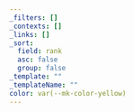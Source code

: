 ```yaml
---
_filters: []
_contexts: []
_links: []
_sort:
  field: rank
  asc: false
  group: false
_template: ""
_templateName: ""
color: var(--mk-color-yellow)
---
```

